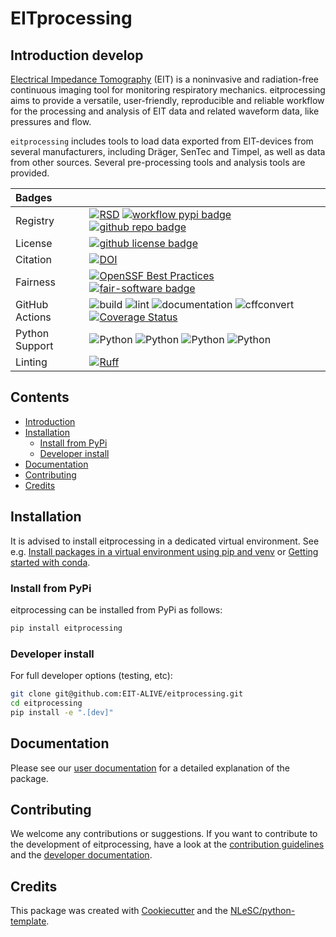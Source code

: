 # EITprocessing <!-- omit in toc -->

## Introduction develop

[Electrical Impedance Tomography](https://en.wikipedia.org/wiki/Electrical_impedance_tomography) (EIT) is a noninvasive
and radiation-free continuous imaging tool for monitoring respiratory mechanics. eitprocessing aims to provide a
versatile, user-friendly, reproducible and reliable workflow for the processing and analysis of EIT data and related
waveform data, like pressures and flow.

`eitprocessing` includes tools to load data exported from EIT-devices from several manufacturers, including Dräger, SenTec
and Timpel, as well as data from other sources. Several pre-processing tools and analysis tools are provided.

<!-- TODO when available, add summarisation and reporting -->
<!-- TODO extend with short list of available tools when applicable -->

| Badges         |                                                                                                                                                                                                                                                                                                                                                                                                                                                                                                                                                                                         |
| :------------- | :-------------------------------------------------------------------------------------------------------------------------------------------------------------------------------------------------------------------------------------------------------------------------------------------------------------------------------------------------------------------------------------------------------------------------------------------------------------------------------------------------------------------------------------------------------------------------------------- |
| Registry       | [![RSD](https://img.shields.io/badge/rsd-eitprocessing-00a3e3.svg)](https://www.research-software.nl/software/eitprocessing) [![workflow pypi badge](https://img.shields.io/pypi/v/eitprocessing.svg?colorB=blue)](https://pypi.python.org/project/eitprocessing/) [![github repo badge](https://img.shields.io/badge/github-repo-000.svg?logo=github&labelColor=gray&color=blue)](git@github.com:EIT-ALIVE/eitprocessing)                                                                                                                                                              |
| License        | [![github license badge](https://img.shields.io/github/license/EIT-ALIVE/eitprocessing)](git@github.com:EIT-ALIVE/eitprocessing)                                                                                                                                                                                                                                                                                                                                                                                                                                                        |
| Citation       | [![DOI](https://zenodo.org/badge/617944717.svg)](https://zenodo.org/badge/latestdoi/617944717)                                                                                                                                                                                                                                                                                                                                                                                                                                                                                          |
| Fairness       | [![OpenSSF Best Practices](https://www.bestpractices.dev/projects/9147/badge)](https://www.bestpractices.dev/projects/9147) [![fair-software badge](https://img.shields.io/badge/fair--software.eu-%E2%97%8F%20%20%E2%97%8F%20%20%E2%97%8F%20%20%E2%97%8F%20%20%E2%97%8B-yellow)](https://fair-software.eu)                                                                                                                                                                                                                                                                             |
| GitHub Actions | ![build](https://github.com/EIT-ALIVE/eitprocessing/actions/workflows/testing.yml/badge.svg) ![lint](https://github.com/EIT-ALIVE/eitprocessing/actions/workflows/lint.yml/badge.svg) ![documentation](https://github.com/EIT-ALIVE/eitprocessing/actions/workflows/test_build_documentation.yml/badge.svg) ![cffconvert](https://github.com/EIT-ALIVE/eitprocessing/actions/workflows/cffconvert.yml/badge.svg) [![Coverage Status](https://coveralls.io/repos/github/EIT-ALIVE/eitprocessing/badge.svg?branch=main)](https://coveralls.io/github/EIT-ALIVE/eitprocessing?branch=main) |
| Python Support | ![Python](https://img.shields.io/badge/python-3.10-blue.svg) ![Python](https://img.shields.io/badge/python-3.11-blue.svg) ![Python](https://img.shields.io/badge/python-3.12-blue.svg) ![Python](https://img.shields.io/badge/python-3.13-blue.svg)                                                                                                                                                                                                                                                                                                                                     |
| Linting        | [![Ruff](https://img.shields.io/endpoint?url=https://raw.githubusercontent.com/astral-sh/ruff/main/assets/badge/v2.json)](https://github.com/astral-sh/ruff)                                                                                                                                                                                                                                                                                                                                                                                                                            |

## Contents <!-- omit in toc -->

- [Introduction](#introduction)
- [Installation](#installation)
  - [Install from PyPi](#install-from-pypi)
  - [Developer install](#developer-install)
- [Documentation](#documentation)
- [Contributing](#contributing)
- [Credits](#credits)

## Installation <!-- --8<-- [start:install] -->

It is advised to install eitprocessing in a dedicated virtual environment. See e.g. [Install packages in a virtual
environment using pip and
venv](https://packaging.python.org/en/latest/guides/installing-using-pip-and-virtual-environments/) or [Getting started
with conda](https://docs.conda.io/projects/conda/en/stable/user-guide/getting-started.html).

### Install from PyPi

eitprocessing can be installed from PyPi as follows:

```bash
pip install eitprocessing
```

### Developer install

For full developer options (testing, etc):

```bash
git clone git@github.com:EIT-ALIVE/eitprocessing.git
cd eitprocessing
pip install -e ".[dev]"
```

<!-- --8<-- [end:install] -->

## Documentation

Please see our [user documentation](https://eit-alive.github.io/eitprocessing/) for a detailed explanation of the package.

## Contributing

We welcome any contributions or suggestions. If you want to contribute to the development of eitprocessing,
have a look at the [contribution guidelines](CONTRIBUTING.md) and the [developer documentation](README.dev.md).

## Credits

This package was created with [Cookiecutter](https://github.com/audreyr/cookiecutter) and the [NLeSC/python-template](https://github.com/NLeSC/python-template).
